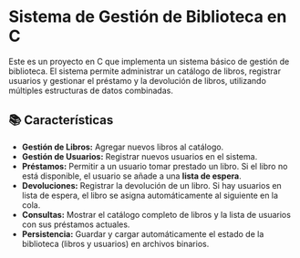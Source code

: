 # Sistema de Gestión de Biblioteca en C

Este es un proyecto en C que implementa un sistema básico de gestión de biblioteca. El sistema permite administrar un catálogo de libros, registrar usuarios y gestionar el préstamo y la devolución de libros, utilizando múltiples estructuras de datos combinadas.

## 📚 Características

* **Gestión de Libros:** Agregar nuevos libros al catálogo.
* **Gestión de Usuarios:** Registrar nuevos usuarios en el sistema.
* **Préstamos:** Permitir a un usuario tomar prestado un libro. Si el libro no está disponible, el usuario se añade a una **lista de espera**.
* **Devoluciones:** Registrar la devolución de un libro. Si hay usuarios en lista de espera, el libro se asigna automáticamente al siguiente en la cola.
* **Consultas:** Mostrar el catálogo completo de libros y la lista de usuarios con sus préstamos actuales.
* **Persistencia:** Guardar y cargar automáticamente el estado de la biblioteca (libros y usuarios) en archivos binarios.

